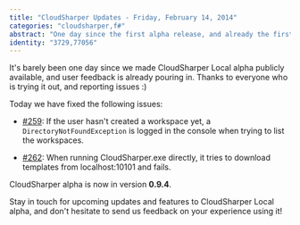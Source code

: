 ```yaml
---
title: "CloudSharper Updates - Friday, February 14, 2014"
categories: "cloudsharper,f#"
abstract: "One day since the first alpha release, and already the first bug reports -- and fixes."
identity: "3729,77056"
---
```

It's barely been one day since we made CloudSharper Local alpha publicly available, and user feedback is already pouring in. Thanks to everyone who is trying it out, and reporting issues :)

Today we have fixed the following issues:

 * [#259](https://bitbucket.org/IntelliFactory/cloudsharper/issue/259/error-in-console-for-new-user-first-time): If the user hasn't created a workspace yet, a `DirectoryNotFoundException` is logged in the console when trying to list the workspaces.

 * [#262](https://bitbucket.org/IntelliFactory/cloudsharper/issue/262/failing-to-download-template): When running CloudSharper.exe directly, it tries to download templates from localhost:10101 and fails.

CloudSharper alpha is now in version **0.9.4**.

Stay in touch for upcoming updates and features to CloudSharper Local alpha, and don't hesitate to send us feedback on your experience using it!
